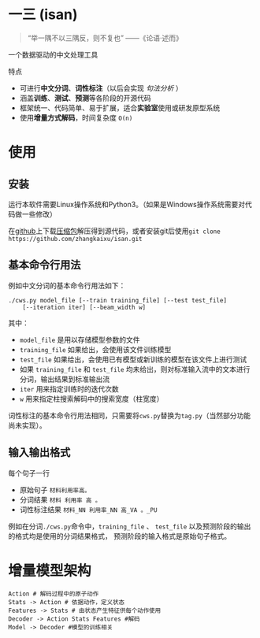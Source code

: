 一三 (isan)
====

> “举一隅不以三隅反，则不复也” ——《论语·述而》

一个数据驱动的中文处理工具

特点

* 可进行**中文分词**、**词性标注**（以后会实现 *句法分析* ）
* 涵盖**训练**、**测试**、**预测**等各阶段的开源代码
* 框架统一、代码简单、易于扩展，适合**实验室**使用或研发原型系统
* 使用**增量方式解码**，时间复杂度 `O(n)`

# 使用

## 安装

运行本软件需要Linux操作系统和Python3。（如果是Windows操作系统需要对代码做一些修改）

在[github](https://github.com/zhangkaixu/isan)上下载[压缩包](https://github.com/zhangkaixu/isan/zipball/master)解压得到源代码，或者安装git后使用`git clone https://github.com/zhangkaixu/isan.git`

## 基本命令行用法

例如中文分词的基本命令行用法如下：

    ./cws.py model_file [--train training_file] [--test test_file]
        [--iteration iter] [--beam_width w]

其中：

* `model_file` 是用以存储模型参数的文件
* `training_file` 如果给出，会使用该文件训练模型
* `test_file` 如果给出，会使用已有模型或新训练的模型在该文件上进行测试
* 如果 `training_file` 和 `test_file` 均未给出，则对标准输入流中的文本进行分词，输出结果到标准输出流
* `iter` 用来指定训练时的迭代次数
* `w` 用来指定柱搜索解码中的搜索宽度（柱宽度）

词性标注的基本命令行用法相同，只需要将`cws.py`替换为`tag.py`（当然部分功能尚未实现）。

## 输入输出格式

每个句子一行

* 原始句子 `材料利用率高。`
* 分词结果 `材料 利用率 高 。`
* 词性标注结果 `材料_NN 利用率_NN 高_VA 。_PU`

例如在分词`./cws.py`命令中，`training_file` 、 `test_file` 以及预测阶段的输出的格式均是使用的分词结果格式， 预测阶段的输入格式是原始句子格式。


# 增量模型架构

    Action # 解码过程中的原子动作
    Stats -> Action # 依据动作，定义状态
    Features -> Stats # 由状态产生特征供每个动作使用
    Decoder -> Action Stats Features #解码
    Model -> Decoder #模型的训练相关
